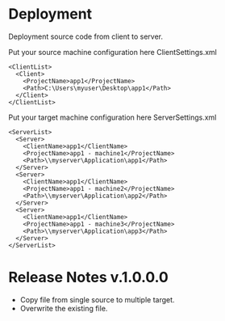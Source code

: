 Deployment
==========

Deployment source code from client to server.

Put your source machine configuration here ClientSettings.xml
```
<ClientList>
  <Client>
    <ProjectName>app1</ProjectName>
    <Path>C:\Users\myuser\Desktop\app1</Path>
  </Client>
</ClientList>
```

Put your target machine configuration here ServerSettings.xml
```
<ServerList>
  <Server>
    <ClientName>app1</ClientName>
    <ProjectName>app1 - machine1</ProjectName>
    <Path>\\myserver\Application\app1</Path>
  </Server>
  <Server>
    <ClientName>app1</ClientName>
    <ProjectName>app1 - machine2</ProjectName>
    <Path>\\myserver\Application\app2</Path>
  </Server>
  <Server>
    <ClientName>app1</ClientName>
    <ProjectName>app1 - machine3</ProjectName>
    <Path>\\myserver\Application\app3</Path>
  </Server>
</ServerList>
```

Release Notes v.1.0.0.0
==========

- Copy file from single source to multiple target.
- Overwrite the existing file.
